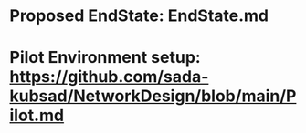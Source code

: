 
# Proposed EndState: EndState.md
# Pilot Environment setup: https://github.com/sada-kubsad/NetworkDesign/blob/main/Pilot.md
